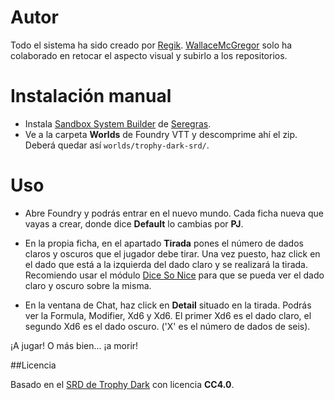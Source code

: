 # Autor
Todo el sistema ha sido creado por [Regik](https://twitter.com/Regik).
[WallaceMcGregor](https://twitter.com/WallaceGregor) solo ha colaborado en retocar el aspecto visual y subirlo a los repositorios.

# Instalación manual

- Instala [Sandbox System Builder](https://gitlab.com/rolnl/sandbox-system-builder/) de [Seregras](https://twitter.com/SeregrasGM). 
- Ve a la carpeta **Worlds** de Foundry VTT y descomprime ahí el zip. Deberá quedar así `worlds/trophy-dark-srd/`.


# Uso
- Abre Foundry y podrás entrar en el nuevo mundo. Cada ficha nueva que vayas a crear, donde dice **Default** lo cambias por **PJ**.
- En la propia ficha, en el apartado **Tirada** pones el número de dados claros y oscuros que el jugador debe tirar. Una vez puesto, haz click en el dado que está a la izquierda del dado claro y se realizará la tirada. Recomiendo usar el módulo [Dice So Nice](https://gitlab.com/riccisi/foundryvtt-dice-so-nice) para que se pueda ver el dado claro y oscuro sobre la misma.

- En la ventana de Chat, haz click en **Detail** situado en la tirada. Podrás ver la Formula, Modifier, Xd6 y Xd6. El primer Xd6 es el dado claro, el segundo Xd6 es el dado oscuro. ('X' es el número de dados de seis).


¡A jugar! O más bien... ¡a morir!


##Licencia

Basado en el [SRD de Trophy Dark](https://trophyrpg.com/system/) con licencia **CC4.0**.
